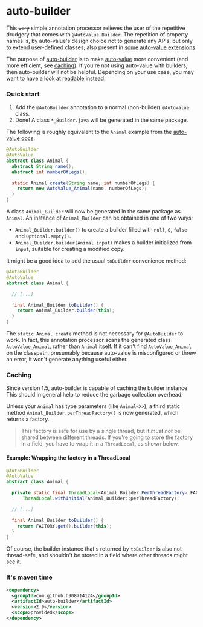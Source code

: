# auto-builder

This ~~very~~ simple annotation processor relieves the 
user of the repetitive drudgery that comes with `@AutoValue.Builder`.
The repetition of property names is, by auto-value's design choice 
not to generate any APIs, but only to extend user-defined classes, also present in
[some auto-value extensions](https://github.com/gabrielittner/auto-value-with).

The purpose of [auto-builder](https://github.com/h908714124/auto-builder) is to make 
[auto-value](https://github.com/google/auto/tree/master/value)
more convenient (and more efficient, see <a href="#caching">caching</a>).
If you're not using auto-value with builders, then auto-builder will not be helpful.
Depending on your use case, you may want to have a look at
[readable](https://github.com/h908714124/readable) instead.

### Quick start

1. Add the `@AutoBuilder` annotation to a normal (non-builder) `@AutoValue` class. 
1. Done! A class `*_Builder.java` will be generated in the same package.

The following is roughly equivalent to the `Animal` example from the
[auto-value docs](https://github.com/google/auto/blob/master/value/userguide/builders.md):

````java
@AutoBuilder
@AutoValue
abstract class Animal {
  abstract String name();
  abstract int numberOfLegs();

  static Animal create(String name, int numberOfLegs) {
    return new AutoValue_Animal(name, numberOfLegs);
  }
}
````

A class `Animal_Builder` will now be generated in the same package as `Animal`.
An instance of `Animal_Builder` can be obtained in one of two ways:

* `Animal_Builder.builder()` to create a builder filled with `null`, `0`, `false` and `Optional.empty()`.
* `Animal_Builder.builder(Animal input)` makes a builder initialized from `input`, suitable for creating a modified copy.

It might be a good idea to add the usual `toBuilder` convenience method:

````java
@AutoBuilder
@AutoValue
abstract class Animal {

  // [...]

  final Animal_Builder toBuilder() {
    return Animal_Builder.builder(this);
  }
}
````

The `static Animal create` method is not necessary for  `@AutoBuilder` to work.
In fact, this annotation processor scans the generated class `AutoValue_Animal`, rather than `Animal` itself.
If it can't find `AutoValue_Animal` on the classpath,
presumably because auto-value is misconfigured or threw an error, it won't generate anything useful either.

### Caching

Since version 1.5, auto-builder is capable of caching the builder instance.
This should in general help to reduce the garbage collection overhead.

Unless your `Animal` has type parameters (like `Animal<X>`),
a third static method `Animal_Builder.perThreadFactory()` is now generated, which returns a factory.

> This factory is safe for use by a single thread, but it <em>must not</em> be shared between different threads.
> If you're going to store the factory in a field,
> you have to wrap it in a `ThreadLocal`, as shown below.

#### Example: Wrapping the factory in a ThreadLocal

````java
@AutoBuilder
@AutoValue
abstract class Animal {

  private static final ThreadLocal<Animal_Builder.PerThreadFactory> FACTORY =
      ThreadLocal.withInitial(Animal_Builder::perThreadFactory);

  // [...]

  final Animal_Builder toBuilder() {
    return FACTORY.get().builder(this);
  }
}
````

Of course, the builder instance that's returned by `toBuilder` is also not thread-safe,
and shouldn't be stored in a field where other threads might see it.

### It's maven time

````xml
<dependency>
  <groupId>com.github.h908714124</groupId>
  <artifactId>auto-builder</artifactId>
  <version>2.9</version>
  <scope>provided</scope>
</dependency>
````
